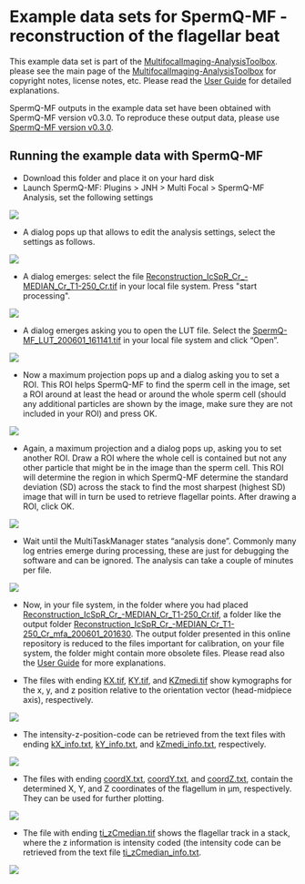 ﻿# Example data sets for SpermQ-MF - reconstruction of the flagellar beat
This example data set is part of the [MultifocalImaging-AnalysisToolbox](https://github.com/hansenjn/MultifocalImaging-AnalysisToolbox).  please see the main page of the [MultifocalImaging-AnalysisToolbox](https://github.com/hansenjn/MultifocalImaging-AnalysisToolbox) for copyright notes, license notes, etc. Please read the [User Guide](https://github.com/hansenjn/MultifocalImaging-AnalysisToolbox/tree/master/User%20Guide) for detailed explanations.

SpermQ-MF outputs in the example data set have been obtained with SpermQ-MF version v0.3.0. To reproduce these output data, please use [SpermQ-MF version v0.3.0](https://github.com/hansenjn/SpermQ-MF/releases/tag/v0.3.0).

## Running the example data with SpermQ-MF
- Download this folder and place it on your hard disk
- Launch SpermQ-MF: Plugins > JNH > Multi Focal > SpermQ-MF Analysis, set the following settings

![](https://github.com/hansenjn/MultifocalImaging-AnalysisToolbox/blob/master/Example%20Data/Settings%20Images/SpermQ-MF_Reconstruction_01.PNG?raw=true)

- A dialog pops up that allows to edit the analysis settings, select the settings as follows.

![](https://github.com/hansenjn/MultifocalImaging-AnalysisToolbox/blob/master/Example%20Data/Settings%20Images/SpermQ-MF_Reconstruction_02.PNG?raw=true)

- A dialog emerges: select the file [Reconstruction_IcSpR_Cr_-MEDIAN_Cr_T1-250_Cr.tif](https://github.com/hansenjn/MultifocalImaging-AnalysisToolbox/blob/master/Example%20Data/SpermQ-MF/Reconstruct%20Beat/Reconstruction_IcSpR_Cr_-MEDIAN_Cr_T1-250_Cr.tif) in your local file system. Press "start processing".

![](https://github.com/hansenjn/MultifocalImaging-AnalysisToolbox/blob/master/Example%20Data/Settings%20Images/SpermQ-MF_Reconstruction_03.PNG?raw=true)

- A dialog emerges asking you to open the LUT file. Select the [SpermQ-MF_LUT_200601_161141.tif](https://github.com/hansenjn/MultifocalImaging-AnalysisToolbox/blob/master/Example%20Data/SpermQ-MF/Reconstruct%20Beat/SpermQ-MF_LUT_200601_161141.tif) in your local file system and click “Open”.

![](https://github.com/hansenjn/MultifocalImaging-AnalysisToolbox/blob/master/Example%20Data/Settings%20Images/SpermQ-MF_Reconstruction_04.PNG?raw=true)

- Now a maximum projection pops up and a dialog asking you to set a ROI. This ROI helps SpermQ-MF to find the sperm cell in the image, set a ROI around at least the head or around the whole sperm cell (should any additional particles are shown by the image, make sure they are not included in your ROI) and press OK.

![](https://github.com/hansenjn/MultifocalImaging-AnalysisToolbox/blob/master/Example%20Data/Settings%20Images/SpermQ-MF_Reconstruction_05.PNG?raw=true)

- Again, a maximum projection and a dialog pops up, asking you to set another ROI. Draw a ROI where the whole cell is contained but not any other particle that might be in the image than the sperm cell. This ROI will determine the region in which SpermQ-MF determine the standard deviation (SD) across the stack to find the most sharpest (highest SD) image that will in turn be used to retrieve flagellar points. After drawing a ROI, click OK.

![](https://github.com/hansenjn/MultifocalImaging-AnalysisToolbox/blob/master/Example%20Data/Settings%20Images/SpermQ-MF_Reconstruction_06.PNG?raw=true)

- Wait until the MultiTaskManager states “analysis done”. Commonly many log entries emerge during processing, these are just for debugging the software and can be ignored. The analysis can take a couple of minutes per file.

![](https://github.com/hansenjn/MultifocalImaging-AnalysisToolbox/blob/master/Example%20Data/Settings%20Images/SpermQ-MF_Reconstruction_07.PNG?raw=true)

- Now, in your file system, in the folder where you had placed [Reconstruction_IcSpR_Cr_-MEDIAN_Cr_T1-250_Cr.tif](https://github.com/hansenjn/MultifocalImaging-AnalysisToolbox/blob/master/Example%20Data/SpermQ-MF/Reconstruct%20Beat/Reconstruction_IcSpR_Cr_-MEDIAN_Cr_T1-250_Cr.tif), a folder like the output folder [Reconstruction_IcSpR_Cr_-MEDIAN_Cr_T1-250_Cr_mfa_200601_201630](https://github.com/hansenjn/MultifocalImaging-AnalysisToolbox/tree/master/Example%20Data/SpermQ-MF/Reconstruct%20Beat/Reconstruction_IcSpR_Cr_-MEDIAN_Cr_T1-250_Cr_mfa_200601_201630). The output folder presented in this online repository is reduced to the files important for calibration, on your file system, the folder might contain more obsolete files. Please read also the [User Guide](https://github.com/hansenjn/MultifocalImaging-AnalysisToolbox/tree/master/User%20Guide) for more explanations.

- The files with ending [KX.tif](https://github.com/hansenjn/MultifocalImaging-AnalysisToolbox/blob/master/Example%20Data/SpermQ-MF/Reconstruct%20Beat/Reconstruction_IcSpR_Cr_-MEDIAN_Cr_T1-250_Cr_mfa_200601_201630/Reconstruction_IcSpR_Cr_-MEDIAN_Cr_T1-250_Cr_mfa_200601_201630_kX.tif), [KY.tif](https://github.com/hansenjn/MultifocalImaging-AnalysisToolbox/blob/master/Example%20Data/SpermQ-MF/Reconstruct%20Beat/Reconstruction_IcSpR_Cr_-MEDIAN_Cr_T1-250_Cr_mfa_200601_201630/Reconstruction_IcSpR_Cr_-MEDIAN_Cr_T1-250_Cr_mfa_200601_201630_kY.tif), and [KZmedi.tif](https://github.com/hansenjn/MultifocalImaging-AnalysisToolbox/blob/master/Example%20Data/SpermQ-MF/Reconstruct%20Beat/Reconstruction_IcSpR_Cr_-MEDIAN_Cr_T1-250_Cr_mfa_200601_201630/Reconstruction_IcSpR_Cr_-MEDIAN_Cr_T1-250_Cr_mfa_200601_201630_kZmedi.tif) show kymographs for the x, y, and z position relative to the orientation vector (head-midpiece axis), respectively.

![](https://github.com/hansenjn/MultifocalImaging-AnalysisToolbox/blob/master/Example%20Data/Settings%20Images/SpermQ-MF_Reconstruction_08.PNG?raw=true)

- The intensity-z-position-code can be retrieved from the text files with ending [kX_info.txt](https://github.com/hansenjn/MultifocalImaging-AnalysisToolbox/blob/master/Example%20Data/SpermQ-MF/Reconstruct%20Beat/Reconstruction_IcSpR_Cr_-MEDIAN_Cr_T1-250_Cr_mfa_200601_201630/Reconstruction_IcSpR_Cr_-MEDIAN_Cr_T1-250_Cr_mfa_200601_201630_kX_info.txt), [kY_info.txt](https://github.com/hansenjn/MultifocalImaging-AnalysisToolbox/blob/master/Example%20Data/SpermQ-MF/Reconstruct%20Beat/Reconstruction_IcSpR_Cr_-MEDIAN_Cr_T1-250_Cr_mfa_200601_201630/Reconstruction_IcSpR_Cr_-MEDIAN_Cr_T1-250_Cr_mfa_200601_201630_kY_info.txt), and [kZmedi_info.txt](https://github.com/hansenjn/MultifocalImaging-AnalysisToolbox/blob/master/Example%20Data/SpermQ-MF/Reconstruct%20Beat/Reconstruction_IcSpR_Cr_-MEDIAN_Cr_T1-250_Cr_mfa_200601_201630/Reconstruction_IcSpR_Cr_-MEDIAN_Cr_T1-250_Cr_mfa_200601_201630_kZmedi_info.txt), respectively. 

![](https://github.com/hansenjn/MultifocalImaging-AnalysisToolbox/blob/master/Example%20Data/Settings%20Images/SpermQ-MF_Reconstruction_09.PNG?raw=true)

- The files with ending [coordX.txt](https://github.com/hansenjn/MultifocalImaging-AnalysisToolbox/blob/master/Example%20Data/SpermQ-MF/Reconstruct%20Beat/Reconstruction_IcSpR_Cr_-MEDIAN_Cr_T1-250_Cr_mfa_200601_201630/Reconstruction_IcSpR_Cr_-MEDIAN_Cr_T1-250_Cr_mfa_200601_201630_coordX.txt), [coordY.txt](https://github.com/hansenjn/MultifocalImaging-AnalysisToolbox/blob/master/Example%20Data/SpermQ-MF/Reconstruct%20Beat/Reconstruction_IcSpR_Cr_-MEDIAN_Cr_T1-250_Cr_mfa_200601_201630/Reconstruction_IcSpR_Cr_-MEDIAN_Cr_T1-250_Cr_mfa_200601_201630_coordY.txt), and [coordZ.txt](https://github.com/hansenjn/MultifocalImaging-AnalysisToolbox/blob/master/Example%20Data/SpermQ-MF/Reconstruct%20Beat/Reconstruction_IcSpR_Cr_-MEDIAN_Cr_T1-250_Cr_mfa_200601_201630/Reconstruction_IcSpR_Cr_-MEDIAN_Cr_T1-250_Cr_mfa_200601_201630_coordZ.txt), contain the determined X, Y, and Z coordinates of the flagellum in µm, respectively. They can be used for further plotting.

![](https://github.com/hansenjn/MultifocalImaging-AnalysisToolbox/blob/master/Example%20Data/Settings%20Images/SpermQ-MF_Reconstruction_10.PNG?raw=true)

- The file with ending [ti_zCmedian.tif](https://github.com/hansenjn/MultifocalImaging-AnalysisToolbox/blob/master/Example%20Data/SpermQ-MF/Reconstruct%20Beat/Reconstruction_IcSpR_Cr_-MEDIAN_Cr_T1-250_Cr_mfa_200601_201630/Reconstruction_IcSpR_Cr_-MEDIAN_Cr_T1-250_Cr_mfa_200601_201630_ti_zCmedian.tif) shows the flagellar track in a stack, where the z information is intensity coded (the intensity code can be retrieved from the text file [ti_zCmedian_info.txt](https://github.com/hansenjn/MultifocalImaging-AnalysisToolbox/blob/master/Example%20Data/SpermQ-MF/Reconstruct%20Beat/Reconstruction_IcSpR_Cr_-MEDIAN_Cr_T1-250_Cr_mfa_200601_201630/Reconstruction_IcSpR_Cr_-MEDIAN_Cr_T1-250_Cr_mfa_200601_201630_ti_zCmedian_info.txt).

![](https://github.com/hansenjn/MultifocalImaging-AnalysisToolbox/blob/master/Example%20Data/Settings%20Images/SpermQ-MF_Reconstruction_11.PNG?raw=true)
